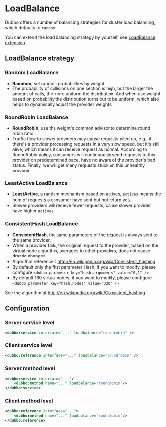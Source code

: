 # LoadBalance

Dubbo offers a number of balancing strategies for cluster load balancing, which defaults to `random`.

You can extend the load balancing strategy by yourself, see:[LoadBalance extension](http://dubbo.apache.org/books/dubbo-dev-book-en/impls/load-balance.html)

## LoadBalance strategy

### Random LoadBalance

* **Ramdom**, set random probabilities by weight.
* The probability of collisions on one section is high, but the larger the amount of calls, the more uniform the distribution. And when use weight based on probability the distribution turns out to be uniform, which also helps to dynamically adjust the provider weights.

### RoundRobin LoadBalance

* **RoundRobin**, use the weight's common advisor to determine round robin ratio.
* Traffic flow to slower providers may cause requests piled up, e.g., if there's a provider processing requests in a very slow speed, but it's still alive, which means it can receive request as normal. According to RoundRobin policy, consumers will continuously send requests to this provider on predetermined pace, have no aware of the provider's bad status. Finally, we will get many requests stuck on this unhealthy provider.

### LeastActive LoadBalance

* **LeastActive**, a random mechanism based on actives, `actives` means the num of requests a consumer have sent but not return yet。
* Slower providers will receive fewer requests, cause slower provider have higher `actives`.

### ConsistentHash LoadBalance

* **ConsistentHash**, the same parameters of the request is always sent to the same provider.
* When a provider fails, the original request to the provider, based on the virtual node algorithm, averages to other providers, does not cause drastic changes.
* Algorithm reference：http://en.wikipedia.org/wiki/Consistent_hashing
* By default only the first parameter Hash, if you want to modify, please configure `<dubbo:parameter key="hash.arguments" value="0,1" />`
* By default 160 virtual nodes, if you want to modify, please configure `<dubbo:parameter key="hash.nodes" value="320" />`


See the algorithm at http://en.wikipedia.org/wiki/Consistent_hashing


## Configuration

### Server service level

```xml
<dubbo:service interface="..." loadbalance="roundrobin" />
```

### Client service level

```xml
<dubbo:reference interface="..." loadbalance="roundrobin" />
```

### Server method level

```xml
<dubbo:service interface="...">
    <dubbo:method name="..." loadbalance="roundrobin"/>
</dubbo:service>
```

### Client method level

```xml
<dubbo:reference interface="...">
    <dubbo:method name="..." loadbalance="roundrobin"/>
</dubbo:reference>
```
